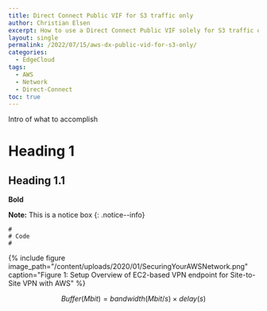 ```yaml
---
title: Direct Connect Public VIF for S3 traffic only
author: Christian Elsen
excerpt: How to use a Direct Connect Public VIF solely for S3 traffic only
layout: single
permalink: /2022/07/15/aws-dx-public-vid-for-s3-only/
categories:
  - EdgeCloud
tags:
  - AWS
  - Network
  - Direct-Connect
toc: true
---
```


Intro of what to accomplish

# Heading 1

## Heading 1.1

**Bold**

**Note:** This is a notice box
{: .notice--info}

```
#
# Code
#

```

{% include figure image_path="/content/uploads/2020/01/SecuringYourAWSNetwork.png" caption="Figure 1: Setup Overview of EC2-based VPN endpoint for Site-to-Site VPN with AWS" %}

$$
   Buffer (Mbit) = bandwidth (Mbit/s) × delay (s)
$$
